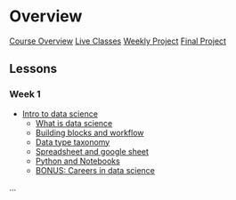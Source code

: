 # Overview

[Course Overview](course-overview.md)
[Live Classes](live-classes.md)
[Weekly Project](weekly-project.md)
[Final Project](final-project.md)

## Lessons

### Week 1

- [Intro to data science](lessons/intro-to-data-science.md)
    - [What is data science](lessons/intro-to-data/what-is-data-science.md)
    - [Building blocks and workflow](lessons/intro-to-data/ds-bulding-blocks.md)
    - [Data type taxonomy](lessons/intro-to-data/data-and-data-categories.md)
    - [Spreadsheet and google sheet](lessons/intro-to-data/data-science-tools.md)
    - [Python and Notebooks](lessons/intro-to-data/python-notebooks.md)
    - [BONUS: Careers in data science](lessons/intro-to-data/careers-ds.md)

<!-- ### Week 2

- [Data collection and cleaning](lessons/intro-to-data-science.md)
    - [Data sources and collection](lessons/intro-to-data/what-is-data-science.md)
    - [Data types and structures](lessons/intro-to-data/ds-bulding-blocks.md)
    - [Data cleaning](lessons/intro-to-data/data-and-data-categories.md)
    - [Statistical analysis](lessons/intro-to-data/data-and-data-categories.md)
    - [Python and Notebooks](lessons/intro-to-data/data-and-data-categories.md)
        - [Bonus: GDPR and data privacy](lessons/intro-to-data/data-and-data-categories.md) -->
...
